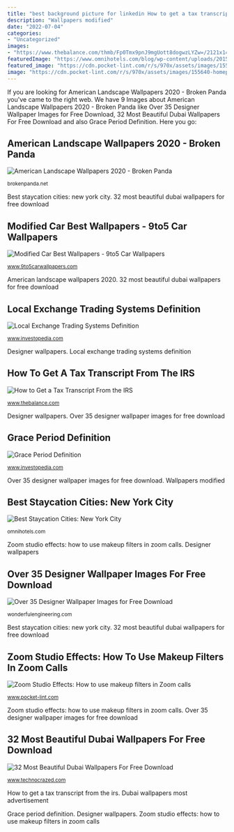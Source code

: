 ```yaml
---
title: "best background picture for linkedin How to get a tax transcript from the irs"
description: "Wallpapers modified"
date: "2022-07-04"
categories:
- "Uncategorized"
images:
- "https://www.thebalance.com/thmb/Fp0Tmx9pnJ9mgUott8dogwzLYZw=/2121x1414/filters:fill(auto,1)/irsform4506-t-c2d3ddedde384dc28c9e0d91ebeb8c5f.jpg"
featuredImage: "https://www.omnihotels.com/blog/wp-content/uploads/2015/07/1544504_702686159750627_1293881048_n.jpg"
featured_image: "https://cdn.pocket-lint.com/r/s/970x/assets/images/155640-homepage-news-feature-how-to-use-zoom-s-studio-effects-filters-to-change-your-makeup-in-video-calls-image1-zwc0ntlyxf.jpg"
image: "https://cdn.pocket-lint.com/r/s/970x/assets/images/155640-homepage-news-feature-how-to-use-zoom-s-studio-effects-filters-to-change-your-makeup-in-video-calls-image1-zwc0ntlyxf.jpg"
---
```


If you are looking for American Landscape Wallpapers 2020 - Broken Panda you've came to the right web. We have 9 Images about American Landscape Wallpapers 2020 - Broken Panda like Over 35 Designer Wallpaper Images for Free Download, 32 Most Beautiful Dubai Wallpapers For Free Download and also Grace Period Definition. Here you go:

## American Landscape Wallpapers 2020 - Broken Panda

![American Landscape Wallpapers 2020 - Broken Panda](https://brokenpanda.net/wp-content/uploads/1588185718_275_American-Landscape-Wallpapers-2020.jpg "Designer wallpapers")

<small>brokenpanda.net</small>

Best staycation cities: new york city. 32 most beautiful dubai wallpapers for free download

## Modified Car Best Wallpapers - 9to5 Car Wallpapers

![Modified Car Best Wallpapers - 9to5 Car Wallpapers](http://www.9to5carwallpapers.com/wp-content/uploads/2016/01/Modified-Car-Best-Wallpapers.jpg "Grace period definition")

<small>www.9to5carwallpapers.com</small>

American landscape wallpapers 2020. 32 most beautiful dubai wallpapers for free download

## Local Exchange Trading Systems Definition

![Local Exchange Trading Systems Definition](https://www.investopedia.com/thmb/e94Ryuu3PXANen5KTJ74zdsCKOg=/2121x1414/filters:fill(auto,1)/GettyImages-832105060-9a8fce8cd05546d4b2c71f16f0e9a226.jpg "Grace period definition")

<small>www.investopedia.com</small>

Designer wallpapers. Local exchange trading systems definition

## How To Get A Tax Transcript From The IRS

![How to Get a Tax Transcript From the IRS](https://www.thebalance.com/thmb/Fp0Tmx9pnJ9mgUott8dogwzLYZw=/2121x1414/filters:fill(auto,1)/irsform4506-t-c2d3ddedde384dc28c9e0d91ebeb8c5f.jpg "Grace period definition")

<small>www.thebalance.com</small>

Designer wallpapers. Over 35 designer wallpaper images for free download

## Grace Period Definition

![Grace Period Definition](https://www.investopedia.com/thmb/DhCdaaZugG2zkxuM4mwMDu7hS64=/8400x5600/filters:fill(auto,1)/calendar-612235546-c4dd174d2f6c45fc81754f234aeab552.jpg "Dubai wallpapers most advertisement")

<small>www.investopedia.com</small>

Over 35 designer wallpaper images for free download. Wallpapers modified

## Best Staycation Cities: New York City

![Best Staycation Cities: New York City](https://www.omnihotels.com/blog/wp-content/uploads/2015/07/1544504_702686159750627_1293881048_n.jpg "Over 35 designer wallpaper images for free download")

<small>omnihotels.com</small>

Zoom studio effects: how to use makeup filters in zoom calls. Designer wallpapers

## Over 35 Designer Wallpaper Images For Free Download

![Over 35 Designer Wallpaper Images for Free Download](http://wonderfulengineering.com/wp-content/uploads/2014/04/designer-wallpapers-6.jpg "Wallpapers modified")

<small>wonderfulengineering.com</small>

Best staycation cities: new york city. 32 most beautiful dubai wallpapers for free download

## Zoom Studio Effects: How To Use Makeup Filters In Zoom Calls

![Zoom Studio Effects: How to use makeup filters in Zoom calls](https://cdn.pocket-lint.com/r/s/970x/assets/images/155640-homepage-news-feature-how-to-use-zoom-s-studio-effects-filters-to-change-your-makeup-in-video-calls-image1-zwc0ntlyxf.jpg "Transcript tax irs transcripts form return")

<small>www.pocket-lint.com</small>

Zoom studio effects: how to use makeup filters in zoom calls. Over 35 designer wallpaper images for free download

## 32 Most Beautiful Dubai Wallpapers For Free Download

![32 Most Beautiful Dubai Wallpapers For Free Download](https://www.technocrazed.com/wp-content/uploads/2015/12/Dubai-Wallpaper-31.jpg "Dubai wallpapers most advertisement")

<small>www.technocrazed.com</small>

How to get a tax transcript from the irs. Dubai wallpapers most advertisement

Grace period definition. Designer wallpapers. Zoom studio effects: how to use makeup filters in zoom calls
